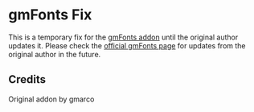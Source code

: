 # gmFonts Fix

This is a temporary fix for the [gmFonts addon](https://www.wowinterface.com/downloads/info24024-gmFonts.html) until the original author updates it.
Please check the [official gmFonts page](https://www.wowinterface.com/downloads/info24024-gmFonts.html) for updates from the original author in the future.

## Credits

Original addon by gmarco